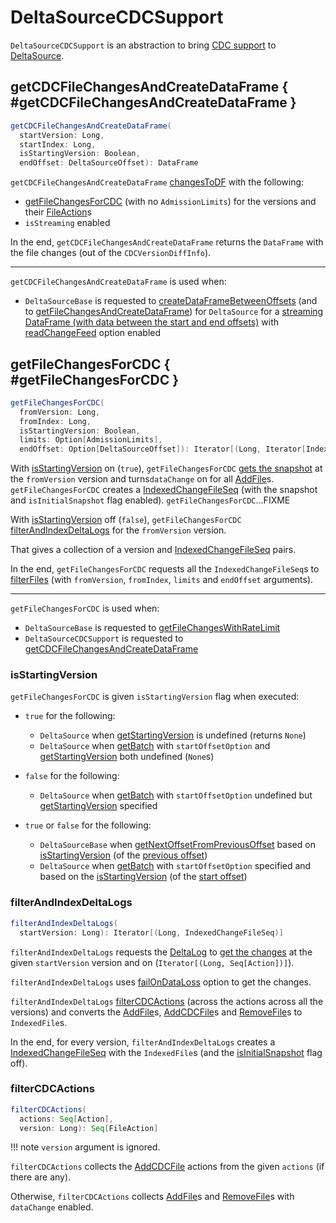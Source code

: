 # DeltaSourceCDCSupport

`DeltaSourceCDCSupport` is an abstraction to bring [CDC support](index.md) to [DeltaSource](../delta/DeltaSource.md).

## getCDCFileChangesAndCreateDataFrame { #getCDCFileChangesAndCreateDataFrame }

```scala
getCDCFileChangesAndCreateDataFrame(
  startVersion: Long,
  startIndex: Long,
  isStartingVersion: Boolean,
  endOffset: DeltaSourceOffset): DataFrame
```

`getCDCFileChangesAndCreateDataFrame` [changesToDF](CDCReader.md#changesToDF) with the following:

* [getFileChangesForCDC](#getFileChangesForCDC) (with no `AdmissionLimits`) for the versions and their [FileAction](../FileAction.md)s
* `isStreaming` enabled

In the end, `getCDCFileChangesAndCreateDataFrame` returns the `DataFrame` with the file changes (out of the `CDCVersionDiffInfo`).

---

`getCDCFileChangesAndCreateDataFrame` is used when:

* `DeltaSourceBase` is requested to [createDataFrameBetweenOffsets](../delta/DeltaSourceBase.md#createDataFrameBetweenOffsets) (and to [getFileChangesAndCreateDataFrame](../delta/DeltaSourceBase.md#getFileChangesAndCreateDataFrame)) for `DeltaSource` for a [streaming DataFrame (with data between the start and end offsets)](../delta/DeltaSource.md#getBatch) with [readChangeFeed](../delta/options.md#readChangeFeed) option enabled

## getFileChangesForCDC { #getFileChangesForCDC }

```scala
getFileChangesForCDC(
  fromVersion: Long,
  fromIndex: Long,
  isStartingVersion: Boolean,
  limits: Option[AdmissionLimits],
  endOffset: Option[DeltaSourceOffset]): Iterator[(Long, Iterator[IndexedFile])]
```

With [isStartingVersion](#getFileChangesForCDC-isStartingVersion) on (`true`), `getFileChangesForCDC` [gets the snapshot](../delta/DeltaSource.md#getSnapshotAt) at the `fromVersion` version and turns`dataChange` on for all [AddFile](../AddFile.md)s. `getFileChangesForCDC` creates a [IndexedChangeFileSeq](IndexedChangeFileSeq.md) (with the snapshot and `isInitialSnapshot` flag enabled). `getFileChangesForCDC`...FIXME

With [isStartingVersion](#getFileChangesForCDC-isStartingVersion) off (`false`), `getFileChangesForCDC` [filterAndIndexDeltaLogs](#filterAndIndexDeltaLogs) for the `fromVersion` version.

That gives a collection of a version and [IndexedChangeFileSeq](IndexedChangeFileSeq.md) pairs.

In the end, `getFileChangesForCDC` requests all the `IndexedChangeFileSeq`s to [filterFiles](IndexedChangeFileSeq.md#filterFiles) (with `fromVersion`, `fromIndex`, `limits` and `endOffset` arguments).

---

`getFileChangesForCDC` is used when:

* `DeltaSourceBase` is requested to [getFileChangesWithRateLimit](../delta/DeltaSourceBase.md#getFileChangesWithRateLimit)
* `DeltaSourceCDCSupport` is requested to [getCDCFileChangesAndCreateDataFrame](#getCDCFileChangesAndCreateDataFrame)

### <span id="getFileChangesForCDC-isStartingVersion"> isStartingVersion

`getFileChangesForCDC` is given `isStartingVersion` flag when executed:

* `true` for the following:
    * `DeltaSource` when [getStartingVersion](../delta/DeltaSource.md#getStartingVersion) is undefined (returns `None`)
    * `DeltaSource` when [getBatch](../delta/DeltaSource.md#getBatch) with `startOffsetOption` and [getStartingVersion](../delta/DeltaSource.md#getStartingVersion) both undefined (`None`s)

* `false` for the following:
    * `DeltaSource` when [getBatch](../delta/DeltaSource.md#getBatch) with `startOffsetOption` undefined but [getStartingVersion](../delta/DeltaSource.md#getStartingVersion) specified

* `true` or `false` for the following:
    * `DeltaSourceBase` when [getNextOffsetFromPreviousOffset](../delta/DeltaSourceBase.md#getNextOffsetFromPreviousOffset) based on [isStartingVersion](../delta/DeltaSourceOffset.md#isStartingVersion) (of the [previous offset](../delta/DeltaSourceOffset.md))
    * `DeltaSource` when [getBatch](../delta/DeltaSource.md#getBatch) with `startOffsetOption` specified and based on the [isStartingVersion](../delta/DeltaSourceOffset.md#isStartingVersion) (of the [start offset](../delta/DeltaSourceOffset.md))

### <span id="filterAndIndexDeltaLogs"> filterAndIndexDeltaLogs

```scala
filterAndIndexDeltaLogs(
  startVersion: Long): Iterator[(Long, IndexedChangeFileSeq)]
```

`filterAndIndexDeltaLogs` requests the [DeltaLog](../delta/DeltaSource.md#deltaLog) to [get the changes](../DeltaLog.md#getChanges) at the given `startVersion` version and on (`Iterator[(Long, Seq[Action])]`).

`filterAndIndexDeltaLogs` uses [failOnDataLoss](../delta/options.md#failOnDataLoss) option to get the changes.

`filterAndIndexDeltaLogs` [filterCDCActions](#filterCDCActions) (across the actions across all the versions) and converts the [AddFile](../AddFile.md)s, [AddCDCFile](../AddCDCFile.md)s and [RemoveFile](../RemoveFile.md)s to `IndexedFile`s.

In the end, for every version, `filterAndIndexDeltaLogs` creates a [IndexedChangeFileSeq](IndexedChangeFileSeq.md) with the `IndexedFile`s (and the [isInitialSnapshot](IndexedChangeFileSeq.md#isInitialSnapshot) flag off).

### <span id="filterCDCActions"> filterCDCActions

```scala
filterCDCActions(
  actions: Seq[Action],
  version: Long): Seq[FileAction]
```

!!! note
    `version` argument is ignored.

`filterCDCActions` collects the [AddCDCFile](../AddCDCFile.md) actions from the given `actions` (if there are any).

Otherwise, `filterCDCActions` collects [AddFile](../AddFile.md)s and [RemoveFile](../RemoveFile.md)s with `dataChange` enabled.
